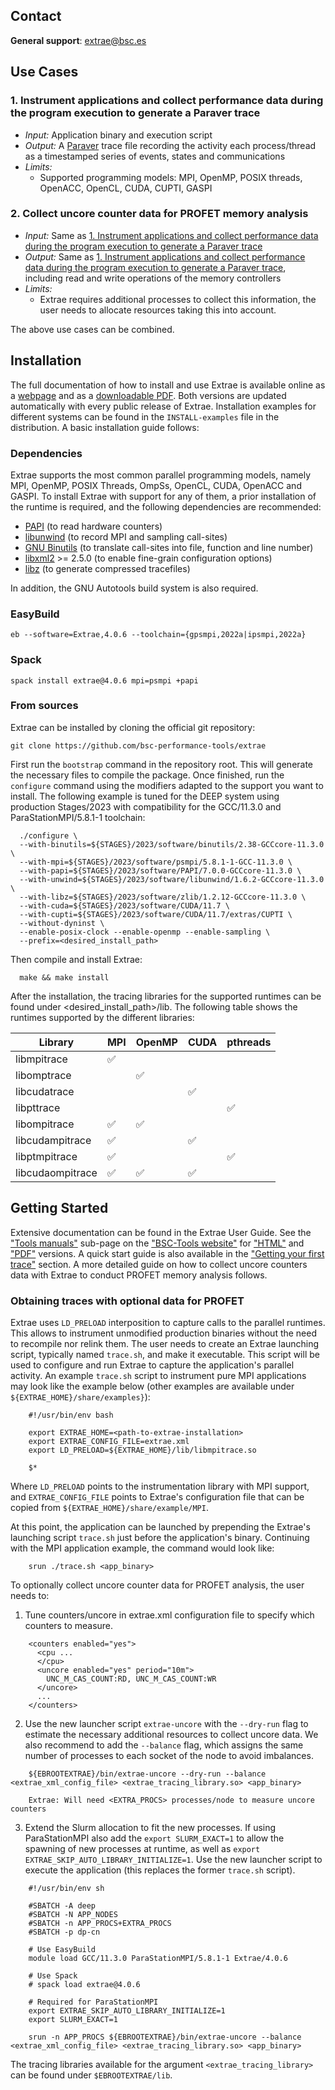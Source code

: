 ## Contact
**General support**: extrae@bsc.es

## Use Cases
### 1. Instrument applications and collect performance data during the program execution to generate a Paraver trace
* *Input:* Application binary and execution script
* *Output:* A [Paraver](https://github.com/bsc-performance-tools/wxparaver/blob/master/README-DEEP.md) trace file recording the activity each process/thread as a timestamped series of events, states and communications
* *Limits:*
    * Supported programming models: MPI, OpenMP, POSIX threads, OpenACC, OpenCL, CUDA, CUPTI, GASPI

### 2. Collect uncore counter data for PROFET memory analysis
* *Input:* Same as [1. Instrument applications and collect performance data during the program execution to generate a Paraver trace](#1-Instrument-applications-and-collect-performance-data-during-the-program-execution-to-generate-a-Paraver-trace)
* *Output:* Same as [1. Instrument applications and collect performance data during the program execution to generate a Paraver trace](#1-Instrument-applications-and-collect-performance-data-during-the-program-execution-to-generate-a-Paraver-trace), including read and write operations of the memory controllers
* *Limits:*
    * Extrae requires additional processes to collect this information, the user needs to allocate resources taking this into account.

The above use cases can be combined.

## Installation

The full documentation of how to install and use Extrae is available online as a [webpage](https://tools.bsc.es/doc/html/extrae) and as a
[downloadable PDF](https://tools.bsc.es/doc/pdf/extrae.pdf). Both versions are updated automatically with every public release of Extrae. Installation examples for different systems can be found in the ```INSTALL-examples``` file in the distribution. A basic installation guide follows:

### Dependencies

Extrae supports the most common parallel programming models, namely MPI, OpenMP, POSIX Threads, OmpSs, OpenCL, CUDA, OpenACC and GASPI. To install Extrae with support for any of them, a prior installation of the runtime is required, and the following dependencies are recommended:

* [PAPI](https://icl.utk.edu/papi/) (to read hardware counters)
* [libunwind](https://www.nongnu.org/libunwind/) (to record MPI and sampling call-sites)
* [GNU Binutils](https://www.gnu.org/software/binutils) (to translate call-sites into file, function and line number)
* [libxml2](http://xmlsoft.org/xslt/downloads.html) >= 2.5.0 (to enable fine-grain configuration options)
* [libz](https://zlib.net) (to generate compressed tracefiles)

In addition, the GNU Autotools build system is also required.

### EasyBuild
```
eb --software=Extrae,4.0.6 --toolchain={gpsmpi,2022a|ipsmpi,2022a}
```
### Spack
```
spack install extrae@4.0.6 mpi=psmpi +papi
```
### From sources

Extrae can be installed by cloning the official git repository:

```
git clone https://github.com/bsc-performance-tools/extrae
```

First run the ```bootstrap``` command in the repository root. This will generate the necessary files to compile the package. Once finished, run the ```configure``` command using the modifiers adapted to the support you want to install. The following example is tuned for the DEEP system using production Stages/2023 with compatibility for the GCC/11.3.0 and ParaStationMPI/5.8.1-1 toolchain:

```
  ./configure \
  --with-binutils=${STAGES}/2023/software/binutils/2.38-GCCcore-11.3.0 \
  --with-mpi=${STAGES}/2023/software/psmpi/5.8.1-1-GCC-11.3.0 \
  --with-papi=${STAGES}/2023/software/PAPI/7.0.0-GCCcore-11.3.0 \
  --with-unwind=${STAGES}/2023/software/libunwind/1.6.2-GCCcore-11.3.0 \
  --with-libz=${STAGES}/2023/software/zlib/1.2.12-GCCcore-11.3.0 \
  --with-cuda=${STAGES}/2023/software/CUDA/11.7 \
  --with-cupti=${STAGES}/2023/software/CUDA/11.7/extras/CUPTI \
  --without-dyninst \
  --enable-posix-clock --enable-openmp --enable-sampling \
  --prefix=<desired_install_path>
```
Then compile and install Extrae:
```
  make && make install
```
After the installation, the tracing libraries for the supported runtimes can be found under <desired_install_path>/lib. The following table shows the runtimes supported by the different libraries:


| Library          | MPI | OpenMP | CUDA | pthreads |
| ---------------- | --- | ------ | ---- | -------- |
| libmpitrace      |  ✅ |        |      |          |
| libomptrace      |     |   ✅   |      |          |
| libcudatrace     |     |        |  ✅  |          |
| libpttrace       |     |        |      |    ✅    |
| libompitrace     |  ✅ |   ✅   |      |          |
| libcudampitrace  |  ✅ |        |  ✅  |          |
| libptmpitrace    |  ✅ |        |      |    ✅    |
| libcudaompitrace |  ✅ |   ✅   |  ✅  |          |


## Getting Started
Extensive documentation can be found in the Extrae User Guide. See the ["Tools manuals"](https://tools.bsc.es/tools_manuals) sub-page on the ["BSC-Tools website"](https://tools.bsc.es) for ["HTML"](https://tools.bsc.es/doc/html/extrae/index.html) and ["PDF"](https://tools.bsc.es/doc/pdf/extrae.pdf) versions. A quick start guide is also available in the ["Getting your first trace"](https://tools.bsc.es/getting-your-first-trace) section. A more detailed guide on how to collect uncore counters data with Extrae to conduct PROFET memory analysis follows.

### Obtaining traces with optional data for PROFET

Extrae uses ```LD_PRELOAD``` interposition to capture calls to the parallel runtimes. This allows to instrument unmodified production binaries without the need to recompile nor relink them. The user needs to create an Extrae launching script, typically named ```trace.sh```, and make it executable. This script will be used to configure and run Extrae to capture the application's parallel activity. An example ```trace.sh``` script to instrument pure MPI applications may look like the example below (other examples are available under ```${EXTRAE_HOME}/share/examples}```):
```
    #!/usr/bin/env bash

    export EXTRAE_HOME=<path-to-extrae-installation>
    export EXTRAE_CONFIG_FILE=extrae.xml
    export LD_PRELOAD=${EXTRAE_HOME}/lib/libmpitrace.so

    $*
```
Where ```LD_PRELOAD``` points to the instrumentation library with MPI support, and ```EXTRAE_CONFIG_FILE``` points to Extrae's configuration file that can be copied from ```${EXTRAE_HOME}/share/example/MPI```.

At this point, the application can be launched by prepending the Extrae's launching script ```trace.sh``` just before the application's binary. Continuing with the MPI application example, the command would look like:
```
    srun ./trace.sh <app_binary>
```

To optionally collect uncore counter data for PROFET analysis, the user needs to:

1. Tune counters/uncore in extrae.xml configuration file to specify which counters to measure.
```
    <counters enabled="yes">
      <cpu ...
      </cpu>
      <uncore enabled="yes" period="10m">
        UNC_M_CAS_COUNT:RD, UNC_M_CAS_COUNT:WR
      </uncore>
      ...
    </counters>
```

2. Use the new launcher script ```extrae-uncore``` with the ```--dry-run``` flag to estimate the necessary additional resources to collect uncore data. We also recommend to add the ```--balance``` flag, which assigns the same number of processes to each socket of the node to avoid imbalances.
```
    ${EBROOTEXTRAE}/bin/extrae-uncore --dry-run --balance <extrae_xml_config_file> <extrae_tracing_library.so> <app_binary>

    Extrae: Will need <EXTRA_PROCS> processes/node to measure uncore counters
```

3. Extend the Slurm allocation to fit the new processes. If using ParaStationMPI also add the ```export SLURM_EXACT=1``` to allow the spawning of new processes at runtime, as well as ```export EXTRAE_SKIP_AUTO_LIBRARY_INITIALIZE=1```. Use the new launcher script to execute the application (this replaces the former ```trace.sh``` script).
```
    #!/usr/bin/env sh

    #SBATCH -A deep
    #SBATCH -N APP_NODES
    #SBATCH -n APP_PROCS+EXTRA_PROCS
    #SBATCH -p dp-cn

    # Use EasyBuild
    module load GCC/11.3.0 ParaStationMPI/5.8.1-1 Extrae/4.0.6

    # Use Spack
    # spack load extrae@4.0.6

    # Required for ParaStationMPI
    export EXTRAE_SKIP_AUTO_LIBRARY_INITIALIZE=1
    export SLURM_EXACT=1

    srun -n APP_PROCS ${EBROOTEXTRAE}/bin/extrae-uncore --balance <extrae_xml_config_file> <extrae_tracing_library.so> <app_binary>
```

The tracing libraries available for the argument ```<extrae_tracing_library>``` can be found under ```$EBROOTEXTRAE/lib```.
